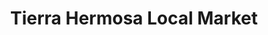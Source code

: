 ---
title: "Tierra Hermosa Local Market"
url: /creemore/tierra-hermosa-local-market/
shop: Dorfladen
---